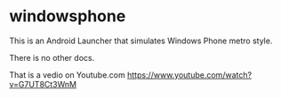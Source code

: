 # windowsphone

This is an Android Launcher that simulates Windows Phone metro style.

There is no other docs.

That is a vedio on Youtube.com https://www.youtube.com/watch?v=G7UT8Ct3WnM